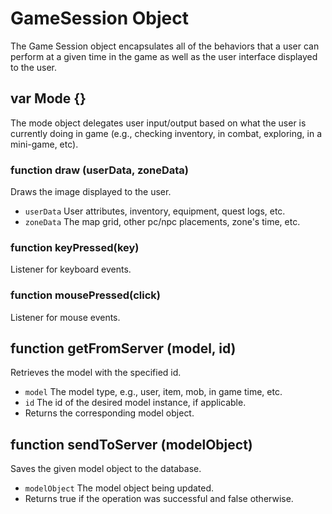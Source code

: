 # GameSession Object

The Game Session object encapsulates all of the behaviors that a user can perform at a given time in the game as well as the user interface displayed to the user.

## var Mode {}

The mode object delegates user input/output based on what the user is currently doing in game (e.g., checking inventory, in combat, exploring, in a mini-game, etc).

### function draw (userData, zoneData)

Draws the image displayed to the user.

* `userData` User attributes, inventory, equipment, quest logs, etc.
* `zoneData` The map grid, other pc/npc placements, zone's time, etc.

### function keyPressed(key)

Listener for keyboard events.

### function mousePressed(click)

Listener for mouse events.

## function getFromServer (model, id)

Retrieves the model with the specified id.

* `model` The model type, e.g., user, item, mob, in game time, etc.
* `id` The id of the desired model instance, if applicable.
* Returns the corresponding model object.

## function sendToServer (modelObject)

Saves the given model object to the database.

* `modelObject` The model object being updated.
* Returns true if the operation was successful and false otherwise.

